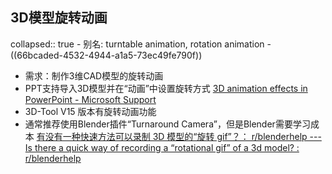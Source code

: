 ## 3D模型旋转动画
collapsed:: true
	- 别名: turntable animation, rotation animation
	- ((66bcaded-4532-4944-a1a5-73ec49fe790f))
- 需求：制作3维CAD模型的旋转动画
- PPT支持导入3D模型并在“动画”中设置旋转方式 [3D animation effects in PowerPoint - Microsoft Support](https://support.microsoft.com/en-us/office/3d-animation-effects-in-powerpoint-6a0d6f0e-fd1e-4786-8e33-089375466d60)
- 3D-Tool V15 版本有旋转动画功能
- 通常推荐使用Blender插件“Turnaround Camera”，但是Blender需要学习成本 [有没有一种快速方法可以录制 3D 模型的“旋转 gif”？： r/blenderhelp --- Is there a quick way of recording a “rotational gif” of a 3d model? : r/blenderhelp](https://www.reddit.com/r/blenderhelp/comments/rg7rhp/is_there_a_quick_way_of_recording_a_rotational/)